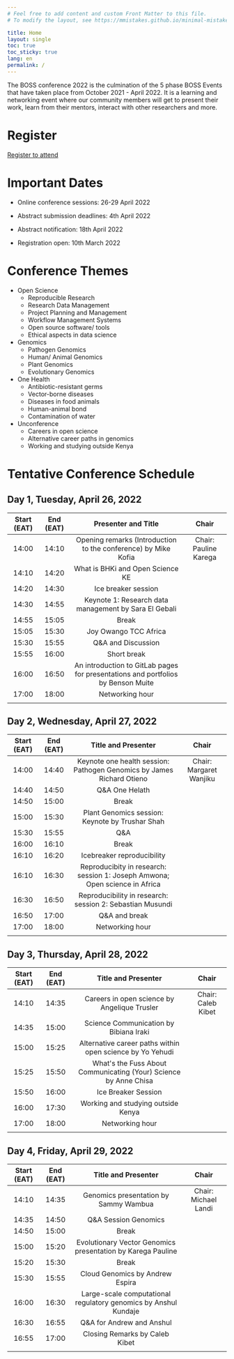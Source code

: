 ```yaml
---
# Feel free to add content and custom Front Matter to this file.
# To modify the layout, see https://mmistakes.github.io/minimal-mistakes/docs/layouts/

title: Home
layout: single
toc: true
toc_sticky: true
lang: en
permalink: /
---
```


The BOSS conference 2022 is the culmination of the 5 phase BOSS Events that have taken place from October 2021 - April 2022. 
It is a learning and networking event where our community members will get to present their work, learn from their mentors, 
interact with other researchers and more.

# Register

[Register to attend](https://events.zoom.us/ev/ANb6Jc2bYzHsLbGBjv3l1BpDLNHx2xsZ_34dgQV_YlQ9IguF1qUXozBxTOg_xLHqd4pEjhI)

# Important Dates

- Online conference sessions: 26-29 April 2022

- Abstract submission deadlines: 4th April 2022

- Abstract notification: 18th April 2022

- Registration open: 10th March 2022

# Conference Themes

- Open Science
    - Reproducible Research
    - Research Data Management
    - Project Planning and Management
    - Workflow Management Systems
    - Open source software/ tools
    - Ethical aspects in data science
- Genomics
    - Pathogen Genomics
    - Human/ Animal Genomics
    - Plant Genomics
    - Evolutionary Genomics
- One Health
    - Antibiotic-resistant germs
    - Vector-borne diseases
    - Diseases in food animals
    - Human-animal bond
    - Contamination of water
- Unconference
    - Careers in open science
    - Alternative career paths in genomics
    - Working and studying outside Kenya

# Tentative Conference Schedule

## Day 1, Tuesday, April 26, 2022

|Start (EAT)|End (EAT)|Presenter and Title|Chair|
|:---:|:---:|:---:|:---:|
|14:00|14:10|Opening remarks (Introduction to the conference) by Mike Kofia|Chair: Pauline Karega |
|14:10|14:20|What is BHKi and Open Science KE| | |
|14:20|14:30|Ice breaker session | | |
|14:30|14:55|Keynote 1: Research data management by Sara El Gebali ||
|14:55|15:05|Break| | | |
|15:05|15:30|Joy Owango TCC Africa||
|15:30|15:55|Q&A and Discussion| | | |
|15:55|16:00|Short break| | | |
|16:00|16:50|An introduction to GitLab pages for presentations and portfolios by Benson Muite|| |
|17:00|18:00|Networking hour| | | |
| | | | | | |

## Day 2, Wednesday, April 27, 2022

|Start (EAT)|End (EAT)|Title and Presenter|Chair|
|:---:|:---:|:---:|:---:|
|14:00|14:40|Keynote one health session: Pathogen Genomics by James Richard Otieno |Chair: Margaret Wanjiku|
|14:40|14:50|Q&A One Helath| |
|14:50|15:00|Break| | | |
|15:00|15:30|Plant Genomics session: Keynote by Trushar Shah||
|15:30|15:55|Q&A|| 
|16:00|16:10|Break| | | |
|16:10|16:20|Icebreaker reproducibility||
|16:10|16:30|Reproducibity in research: session 1: Joseph Amwona; Open science in Africa ||
|16:30|16:50|Reproducibility in research: session 2: Sebastian Musundi| | 
|16:50|17:00|Q&A and break| | | |
|17:00|18:00|Networking hour| | | |
| | | | | | |

## Day 3, Thursday, April 28, 2022

|Start (EAT)|End (EAT)|Title and Presenter|Chair|
|:---:|:---:|:---:|:---:|
|14:10|14:35|Careers in open science by Angelique Trusler |Chair: Caleb Kibet|
|14:35|15:00|Science Communication by Bibiana Iraki| | | |
|15:00|15:25|Alternative career paths within open science by Yo Yehudi ||
|15:25|15:50|What's the Fuss About Communicating (Your) Science by Anne Chisa| | | |
|15:50|16:00|Ice Breaker Session| | | |
|16:00|17:30|Working and studying outside Kenya||
|17:00|18:00|Networking hour| | | |
| | | | | | |

## Day 4, Friday, April 29, 2022

|Start (EAT)|End (EAT)|Title and Presenter|Chair|
|:---:|:---:|:---:|:---:|
|14:10|14:35|Genomics presentation by Sammy Wambua|Chair: Michael Landi|
|14:35|14:50|Q&A Session Genomics | |
|14:50|15:00|Break| | | |
|15:00|15:20|Evolutionary Vector Genomics presentation by Karega Pauline| | | |
|15:20|15:30|Break||
|15:30|15:55|Cloud Genomics by Andrew Espira | |
|16:00|16:30|Large-scale computational regulatory genomics by Anshul Kundaje| | | |
|16:30|16:55|Q&A for Andrew and Anshul| | | |
|16:55|17:00|Closing Remarks by Caleb Kibet|
| | | | | | |

